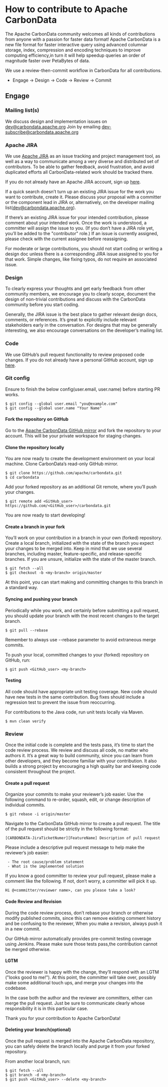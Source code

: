 <!--
    Licensed to the Apache Software Foundation (ASF) under one or more 
    contributor license agreements.  See the NOTICE file distributed with
    this work for additional information regarding copyright ownership. 
    The ASF licenses this file to you under the Apache License, Version 2.0
    (the "License"); you may not use this file except in compliance with 
    the License.  You may obtain a copy of the License at

      http://www.apache.org/licenses/LICENSE-2.0

    Unless required by applicable law or agreed to in writing, software 
    distributed under the License is distributed on an "AS IS" BASIS, 
    WITHOUT WARRANTIES OR CONDITIONS OF ANY KIND, either express or implied.
    See the License for the specific language governing permissions and 
    limitations under the License.
-->

# How to contribute to Apache CarbonData

The Apache CarbonData community welcomes all kinds of contributions from anyone with a passion for
faster data format! Apache CarbonData is a new file format for faster interactive query using
advanced columnar storage, index, compression and encoding techniques to improve computing
efficiency,in turn it will help speedup queries an order of magnitude faster over PetaBytes of data.

We use a review-then-commit workflow in CarbonData for all contributions.

* Engage -> Design -> Code -> Review -> Commit

## Engage

### Mailing list(s)

We discuss design and implementation issues on dev@carbondata.apache.org Join by
emailing dev-subscribe@carbondata.apache.org

### Apache JIRA

We use [Apache JIRA](https://issues.apache.org/jira/browse/CARBONDATA) as an issue tracking and
project management tool, as well as a way to communicate among a very diverse and distributed set
of contributors. To be able to gather feedback, avoid frustration, and avoid duplicated efforts all
CarbonData-related work should be tracked there.

If you do not already have an Apache JIRA account, sign up [here](https://issues.apache.org/jira/).

If a quick search doesn’t turn up an existing JIRA issue for the work you want to contribute,
create it. Please discuss your proposal with a committer or the component lead in JIRA or,
alternatively, on the developer mailing list(dev@carbondata.apache.org).

If there’s an existing JIRA issue for your intended contribution, please comment about your
intended work. Once the work is understood, a committer will assign the issue to you.
(If you don’t have a JIRA role yet, you’ll be added to the "contributor" role.) If an issue is
currently assigned, please check with the current assignee before reassigning.

For moderate or large contributions, you should not start coding or writing a design doc unless
there is a corresponding JIRA issue assigned to you for that work. Simple changes,
like fixing typos, do not require an associated issue.

### Design

To clearly express your thoughts and get early feedback from other community members, we encourage you to clearly scope, document the design of non-trivial contributions and discuss with the CarbonData community before you start coding.

Generally, the JIRA issue is the best place to gather relevant design docs, comments, or references. It’s great to explicitly include relevant stakeholders early in the conversation. For designs that may be generally interesting, we also encourage conversations on the developer’s mailing list.

### Code

We use GitHub’s pull request functionality to review proposed code changes.
If you do not already have a personal GitHub account, sign up [here](https://github.com).

### Git config

Ensure to finish the below config(user.email, user.name) before starting PR works.
```
$ git config --global user.email "you@example.com"
$ git config --global user.name "Your Name"
```

#### Fork the repository on GitHub

Go to the [Apache CarbonData GitHub mirror](https://github.com/apache/carbondata) and
fork the repository to your account.
This will be your private workspace for staging changes.

#### Clone the repository locally

You are now ready to create the development environment on your local machine.
Clone CarbonData’s read-only GitHub mirror.
```
$ git clone https://github.com/apache/carbondata.git
$ cd carbondata
```
Add your forked repository as an additional Git remote, where you’ll push your changes.
```
$ git remote add <GitHub_user> https://github.com/<GitHub_user>/carbondata.git
```
You are now ready to start developing!

#### Create a branch in your fork

You’ll work on your contribution in a branch in your own (forked) repository. Create a local branch,
initialized with the state of the branch you expect your changes to be merged into.
Keep in mind that we use several branches, including master, feature-specific, and
release-specific branches. If you are unsure, initialize with the state of the master branch.
```
$ git fetch --all
$ git checkout -b <my-branch> origin/master
```
At this point, you can start making and committing changes to this branch in a standard way.

#### Syncing and pushing your branch

Periodically while you work, and certainly before submitting a pull request, you should update
your branch with the most recent changes to the target branch.
```
$ git pull --rebase
```
Remember to always use --rebase parameter to avoid extraneous merge commits.

To push your local, committed changes to your (forked) repository on GitHub, run:
```
$ git push <GitHub_user> <my-branch>
```
#### Testing

All code should have appropriate unit testing coverage. New code should have new tests in the
same contribution. Bug fixes should include a regression test to prevent the issue from reoccurring.

For contributions to the Java code, run unit tests locally via Maven.
```
$ mvn clean verify
```

### Review

Once the initial code is complete and the tests pass, it’s time to start the code review process.
We review and discuss all code, no matter who authors it. It’s a great way to build community,
since you can learn from other developers, and they become familiar with your contribution.
It also builds a strong project by encouraging a high quality bar and keeping code consistent
throughout the project.

#### Create a pull request

Organize your commits to make your reviewer’s job easier. Use the following command to
re-order, squash, edit, or change description of individual commits.
```
$ git rebase -i origin/master
```
Navigate to the CarbonData GitHub mirror to create a pull request. The title of the pull request
should be strictly in the following format:
```
[CARBONDATA-JiraTicketNumer][FeatureName] Description of pull request    
```
Please include a descriptive pull request message to help make the reviewer’s job easier:
```
 - The root cause/problem statement
 - What is the implemented solution
 ```

If you know a good committer to review your pull request, please make a comment like the following.
If not, don’t worry, a committer will pick it up.
```
Hi @<committer/reviewer name>, can you please take a look?
```

#### Code Review and Revision

During the code review process, don’t rebase your branch or otherwise modify published commits,
since this can remove existing comment history and be confusing to the reviewer,
When you make a revision, always push it in a new commit.

Our GitHub mirror automatically provides pre-commit testing coverage using Jenkins.
Please make sure those tests pass,the contribution cannot be merged otherwise.

#### LGTM
Once the reviewer is happy with the change, they’ll respond with an LGTM ("looks good to me!").
At this point, the committer will take over, possibly make some additional touch ups,
and merge your changes into the codebase.

In the case both the author and the reviewer are committers, either can merge the pull request.
Just be sure to communicate clearly whose responsibility it is in this particular case.

Thank you for your contribution to Apache CarbonData!

#### Deleting your branch(optional)
Once the pull request is merged into the Apache CarbonData repository, you can safely delete the
branch locally and purge it from your forked repository.

From another local branch, run:
```
$ git fetch --all
$ git branch -d <my-branch>
$ git push <GitHub_user> --delete <my-branch>
```